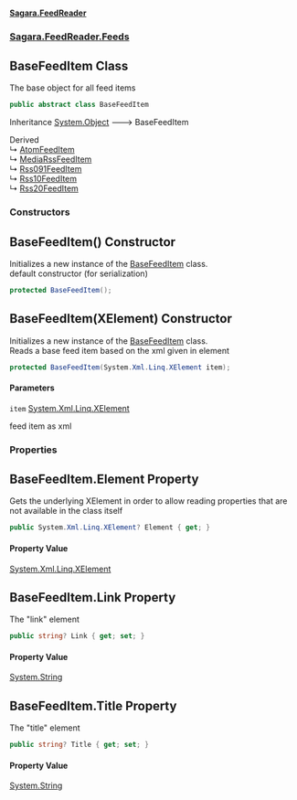 #### [Sagara.FeedReader](index.md 'index')
### [Sagara.FeedReader.Feeds](index.md#Sagara.FeedReader.Feeds 'Sagara.FeedReader.Feeds')

## BaseFeedItem Class

The base object for all feed items

```csharp
public abstract class BaseFeedItem
```

Inheritance [System.Object](https://docs.microsoft.com/en-us/dotnet/api/System.Object 'System.Object') &#129106; BaseFeedItem

Derived  
&#8627; [AtomFeedItem](Sagara.FeedReader.Feeds.AtomFeedItem.md 'Sagara.FeedReader.Feeds.AtomFeedItem')  
&#8627; [MediaRssFeedItem](Sagara.FeedReader.Feeds.MediaRssFeedItem.md 'Sagara.FeedReader.Feeds.MediaRssFeedItem')  
&#8627; [Rss091FeedItem](Sagara.FeedReader.Feeds.Rss091FeedItem.md 'Sagara.FeedReader.Feeds.Rss091FeedItem')  
&#8627; [Rss10FeedItem](Sagara.FeedReader.Feeds.Rss10FeedItem.md 'Sagara.FeedReader.Feeds.Rss10FeedItem')  
&#8627; [Rss20FeedItem](Sagara.FeedReader.Feeds.Rss20FeedItem.md 'Sagara.FeedReader.Feeds.Rss20FeedItem')
### Constructors

<a name='Sagara.FeedReader.Feeds.BaseFeedItem.BaseFeedItem()'></a>

## BaseFeedItem() Constructor

Initializes a new instance of the [BaseFeedItem](Sagara.FeedReader.Feeds.BaseFeedItem.md 'Sagara.FeedReader.Feeds.BaseFeedItem') class.  
default constructor (for serialization)

```csharp
protected BaseFeedItem();
```

<a name='Sagara.FeedReader.Feeds.BaseFeedItem.BaseFeedItem(System.Xml.Linq.XElement)'></a>

## BaseFeedItem(XElement) Constructor

Initializes a new instance of the [BaseFeedItem](Sagara.FeedReader.Feeds.BaseFeedItem.md 'Sagara.FeedReader.Feeds.BaseFeedItem') class.  
Reads a base feed item based on the xml given in element

```csharp
protected BaseFeedItem(System.Xml.Linq.XElement item);
```
#### Parameters

<a name='Sagara.FeedReader.Feeds.BaseFeedItem.BaseFeedItem(System.Xml.Linq.XElement).item'></a>

`item` [System.Xml.Linq.XElement](https://docs.microsoft.com/en-us/dotnet/api/System.Xml.Linq.XElement 'System.Xml.Linq.XElement')

feed item as xml
### Properties

<a name='Sagara.FeedReader.Feeds.BaseFeedItem.Element'></a>

## BaseFeedItem.Element Property

Gets the underlying XElement in order to allow reading properties that are not available in the class itself

```csharp
public System.Xml.Linq.XElement? Element { get; }
```

#### Property Value
[System.Xml.Linq.XElement](https://docs.microsoft.com/en-us/dotnet/api/System.Xml.Linq.XElement 'System.Xml.Linq.XElement')

<a name='Sagara.FeedReader.Feeds.BaseFeedItem.Link'></a>

## BaseFeedItem.Link Property

The "link" element

```csharp
public string? Link { get; set; }
```

#### Property Value
[System.String](https://docs.microsoft.com/en-us/dotnet/api/System.String 'System.String')

<a name='Sagara.FeedReader.Feeds.BaseFeedItem.Title'></a>

## BaseFeedItem.Title Property

The "title" element

```csharp
public string? Title { get; set; }
```

#### Property Value
[System.String](https://docs.microsoft.com/en-us/dotnet/api/System.String 'System.String')